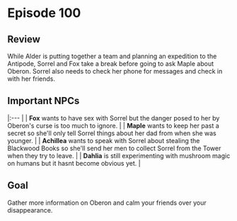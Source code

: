 # Episode 100

## Review
While Alder is putting together a team and planning an expedition to the Antipode, Sorrel and Fox take a break before going to ask Maple about Oberon. Sorrel also needs to check her phone for messages and check in with her friends.

## Important NPCs
|:--- |
| **Fox** wants to have sex with Sorrel but the danger posed to her by Oberon's curse is too much to ignore. |
| **Maple** wants to keep her past a secret so she'll only tell Sorrel things about her dad from when she was younger. |
| **Achillea** wants to speak with Sorrel about stealing the Blackwood Books so she'll send her men to collect Sorrel from the Tower when they try to leave. |
| **Dahlia** is still experimenting with mushroom magic on humans but it hasnt become obvious yet. |

## Goal
Gather more information on Oberon and calm your friends over your disappearance.